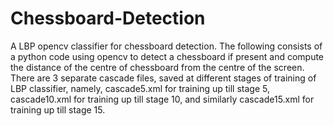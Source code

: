 # Chessboard-Detection
A LBP opencv classifier for chessboard detection.
The following consists of a python code using opencv to detect a chessboard if present and compute the distance of the centre of chessboard from the centre of the screen.
There are 3 separate cascade files, saved at different stages of training of LBP classifier, namely, cascade5.xml for training up till stage 5, cascade10.xml for training up till stage 10, and similarly cascade15.xml for training up till stage 15.

